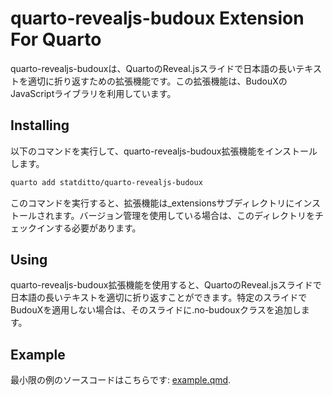 # quarto-revealjs-budoux Extension For Quarto

quarto-revealjs-budouxは、QuartoのReveal.jsスライドで日本語の長いテキストを適切に折り返すための拡張機能です。この拡張機能は、BudouXのJavaScriptライブラリを利用しています。

## Installing

以下のコマンドを実行して、quarto-revealjs-budoux拡張機能をインストールします。

```bash
quarto add statditto/quarto-revealjs-budoux
```

このコマンドを実行すると、拡張機能は_extensionsサブディレクトリにインストールされます。バージョン管理を使用している場合は、このディレクトリをチェックインする必要があります。

## Using

quarto-revealjs-budoux拡張機能を使用すると、QuartoのReveal.jsスライドで日本語の長いテキストを適切に折り返すことができます。特定のスライドでBudouXを適用しない場合は、そのスライドに.no-budouxクラスを追加します。

## Example

最小限の例のソースコードはこちらです: [example.qmd](example.qmd).